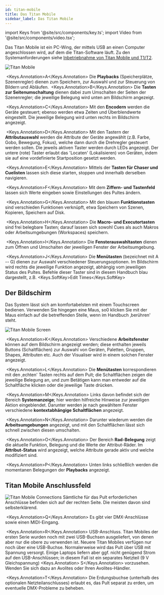 ```yaml
---
id: titan-mobile
title: Das Titan Mobile
sidebar_label: Das Titan Mobile
---
```


import Keys from '@site/src/components/key.ts';
import Video from '@site/src/components/video.tsx';

Das Titan Mobile ist ein PC-Wing, der mittels USB an einen Computer
angeschlossen wird, auf dem die Titan-Software läuft. Zu den 
Systemanforderungen siehe [Inbetriebnahme von Titan Mobile und T1/T2](../titan-basics.md#inbetriebnahme-von-titan-mobile-und-t1t2).

![Titan Mobile](/docs/images/Titan-Mobile.png)

&nbsp;<Keys.Annotation>A</Keys.Annotation> Die **Playbacks** (Speicherplätze, 
Szenenregler) dienen zum Speichern, zur Auswahl und zur Steuerung von Bildern 
und Abläufen. &nbsp;<Keys.Annotation>B</Keys.Annotation> Die **Tasten 
zur Seitenumschaltung** dienen dabei zum Umschalten der Seiten der Szenenregler;
die jeweilige Belegung wird unten am Bildschirm angezeigt.

&nbsp;<Keys.Annotation>C</Keys.Annotation> Mit den **Encodern** werden die 
Geräte gesteuert; ebenso werden etwa Zeiten und Überblendwerte eingestellt. 
Die jeweilige Belegung wird unten rechts im Bildschirm angezeigt.

&nbsp;<Keys.Annotation>D</Keys.Annotation> Mit den Tastern der **Attributauswahl** 
werden die Attribute der Geräte angewählt (z.B. Farbe, Gobo, Bewegung, Fokus), 
welche dann durch die Drehregler gesteuert werden sollen. Die jeweils aktiven 
Taster werden durch LEDs angezeigt. Der untere (rote) Taster erlaubt das 'Locaten'
(Lokalisieren) von Geräten, indem sie auf eine vordefinierte Startposition gesetzt werden.

&nbsp;<Keys.Annotation>E</Keys.Annotation> Mittels der **Tasten für Chaser und 
Cuelisten** lassen sich diese starten, stoppen und innerhalb derselben navigieren.

&nbsp;<Keys.Annotation>F</Keys.Annotation> Mit dem **Ziffern- und Tastenfeld** 
lassen sich Werte eingeben sowie Einstellungen des Pultes ändern.

&nbsp;<Keys.Annotation>G</Keys.Annotation> Mit den blauen **Funktionstasten** 
sind verschieden Funktionen verknüpft, etwa Speichern von Szenen, Kopieren, 
Speichern auf Disk.

&nbsp;<Keys.Annotation>H</Keys.Annotation> Die **Macro- und Executortasten** sind 
frei belegbare Tasten; darauf lassen sich sowohl Cues als auch Makros oder 
Arbeitsumgebungen (Workspaces) speichern.

&nbsp;<Keys.Annotation>I</Keys.Annotation> Die **Fensterauswahltasten** dienen 
zum Öffnen und Umschalten der jeweiligen Fenster der Arbeitsumgebung.

&nbsp;<Keys.Annotation>J</Keys.Annotation> Die **Menütasten** (bezeichnet mit 
A -- G) dienen zur Auswahl verschiedener Steuerungsoptionen. Im Bildschirm 
wird rechts die jeweilige Funktion angezeigt, abhängig vom jeweiligen Status
des Pultes. Befehle dieser Taster sind in diesem Handbuch blau dargestellt,
z.B. <Keys.SoftKey>Edit Times</Keys.SoftKey>

## Der Bildschirm

Das System lässt sich am komfortabelsten mit einem Touchscreen bedienen. 
Verwenden Sie hingegen eine Maus, so0 klicken Sie mit der Maus einfach auf 
die betreffenden Stelle, wenn im Handbuch ‚berühren' steht.

![Titan Mobile Screen](/docs/images/Titan-Mobile-Screen.png)

&nbsp;<Keys.Annotation>K</Keys.Annotation> Verschiedene **Arbeitsfenster** 
können auf dem Bildschirm angezeigt werden; diese enthalten jeweils Buttons 
(Schaltflächen) zur Auswahl von Geräten, Paletten, Gruppen, Shapes, Attributen etc. 
Auch der Visualiser wird in einem solchen Fenster angezeigt.

&nbsp;<Keys.Annotation>L</Keys.Annotation> Die **Menütasten** korrespondieren 
mit den ‚echten' Tasten rechts auf dem Pult; die Schaltflächen zeigen die 
jeweilige Belegung an, und zum Betätigen kann man entweder auf die Schaltfläche 
klicken oder die jeweilige Taste drücken.

&nbsp;<Keys.Annotation>M</Keys.Annotation> Links davon befindet sich der Bereich 
**Systemanzeige**; hier werden hilfreiche Hinweise zur jeweiligen Aktion 
eingeblendet. Darunter werden je nach gewähltem Fenster verschiedene 
**kontextabhängige Schaltflächen** angezeigt.

&nbsp;<Keys.Annotation>N</Keys.Annotation> Darunter wiederum werden die 
**Arbeitsumgebungen** angezeigt, und mit den Schaltflächen lässt sich schnell 
zwischen diesen umschalten.

&nbsp;<Keys.Annotation>O</Keys.Annotation> Der Bereich **Rad-Belegung** zeigt 
die aktuelle Funktion, Belegung und die Werte der Attribut-Räder. Im 
**Attribut-Status** wird angezeigt, welche Attribute gerade aktiv und welche 
modifiziert sind.

&nbsp;<Keys.Annotation>P</Keys.Annotation> Unten links schließlich werden die momentanen Belegungen der **Playbacks** angezeigt.

## Titan Mobile Anschlussfeld

![Titan Mobile Connections](/docs/images/Titan-Mobile-Connections.png)
Sämtliche für das Pult erforderlichen Anschlüsse befinden sich auf der
rechten Seite. Die meisten davon sind selbsterklärend. 

&nbsp;<Keys.Annotation>Q</Keys.Annotation> Es gibt vier DMX-Anschlüsse 
sowie einen MIDI-Eingang.

&nbsp;<Keys.Annotation>R</Keys.Annotation> USB-Anschluss. Titan Mobiles der 
ersten Serie wurden noch mit zwei USB-Buchsen ausgeliefert, von denen aber 
nur die obere zu verwenden ist. Neuere Titan Mobiles verfügen nur noch über 
eine USB-Buchse. Normalerweise wird das Pult über USB mit Spannung versorgt. 
Einige Laptops liefern aber ggf. nicht genügend Strom auf den USB-Anschlüssen; 
in diesem Fall ist ein separates Netzteil (9 V Gleichspannung) <Keys.Annotation>
S</Keys.Annotation> vorzusehen. Wenden Sie sich dazu an Avolites oder Ihren 
Avolites-Händler.

&nbsp;<Keys.Annotation>T</Keys.Annotation> Die Erdungsbuchse (unterhalb des 
optionalen Netzteilanschlusses) erlaubt es, das Pult separat zu erden, um 
eventuelle DMX-Probleme zu beheben.
